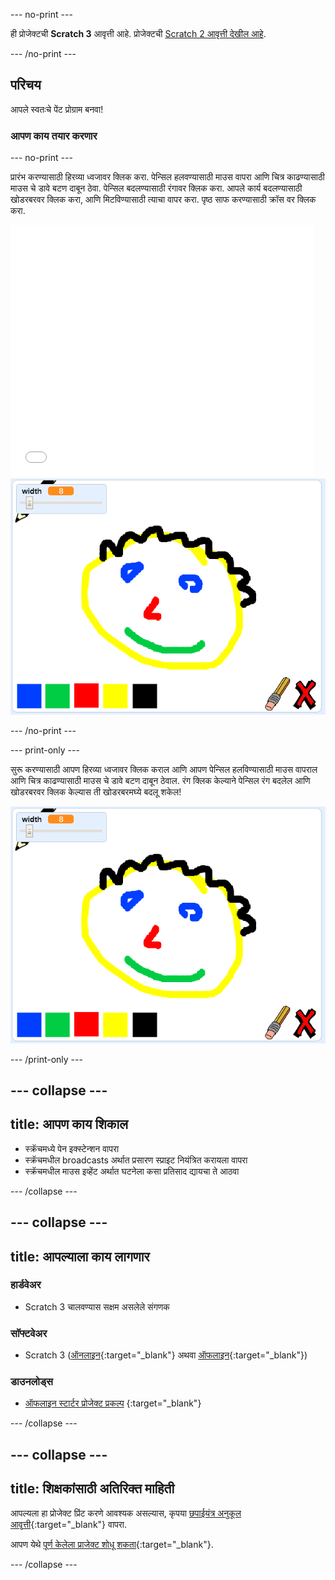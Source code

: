 --- no-print ---

ही प्रोजेक्टची **Scratch 3** आवृत्ती आहे. प्रोजेक्टची [Scratch 2 आवृत्ती देखील आहे](https://projects.raspberrypi.org/mr-IN/projects/paint-box-scratch2).

--- /no-print ---

## परिचय

आपले स्वतःचे पेंट प्रोग्राम बनवा!

### आपण काय तयार करणार

--- no-print ---

प्रारंभ करण्यासाठी हिरव्या ध्वजावर क्लिक करा. पेन्सिल हलवण्यासाठी माउस वापरा आणि चित्र काढण्यासाठी माउस चे डावे बटण दाबून ठेवा. पेन्सिल बदलण्यासाठी रंगावर क्लिक करा. आपले कार्य बदलण्यासाठी खोडरबरवर क्लिक करा, आणि मिटविण्यासाठी त्याचा वापर करा. पृष्ठ साफ करण्यासाठी क्रॉस वर क्लिक करा.

<div class="scratch-preview">
  <iframe allowtransparency="true" width="485" height="402" src="//scratch.mit.edu/projects/embed/267243161/?autostart=false" frameborder="0" scrolling="no"></iframe>
  <img src="images/showcase.png">
</div>

--- /no-print ---

--- print-only ---

सुरू करण्यासाठी आपण हिरव्या ध्वजावर क्लिक कराल आणि आपण पेन्सिल हलविण्यासाठी माउस वापराल आणि चित्र काढण्यासाठी माउस चे डावे बटण दाबून ठेवाल. रंग क्लिक केल्याने पेन्सिल रंग बदलेल आणि खोडरबरवर क्लिक केल्यास ती खोडरबरमघ्ये बदलू शकेल!

![शोकेस](images/showcase.png)

--- /print-only ---

--- collapse ---
---
title: आपण काय शिकाल
---

+ स्क्रॅचमध्ये पेन इक्स्टेन्शन वापरा
+ स्क्रॅचमधील broadcasts अर्थात प्रसारण स्प्राइट नियंत्रित करायला वापरा
+ स्क्रॅचमधील माउस इव्हेंट अर्थात घटनेला कसा प्रतिसाद द्यायचा ते आठवा

--- /collapse ---

--- collapse ---
---
title: आपल्याला काय लागणार
---

### हार्डवेअर

+ Scratch 3 चालवण्यास सक्षम असलेले संगणक

### सॉफ्टवेअर

+ Scratch 3 ([ऑनलाइन](https://rpf.io/scratchon){:target="_blank"} अथवा [ऑफलाइन](https://rpf.io/scratchoff){:target="_blank"})

### डाउनलोड्स

+ [ऑफलाइन स्टार्टर प्रोजेक्ट प्रकल्प](https://rpf.io/p/mr-IN/paint-box-go) {:target="_blank"}

--- /collapse ---

--- collapse ---
---
title: शिक्षकांसाठी अतिरिक्त माहिती
---

आपल्यला हा प्रोजेक्ट प्रिंट करणे आवश्यक असल्यास, कृपया [छपाईयंत्र अनुकूल आवृत्ती](https://projects.raspberrypi.org/mr-IN/projects/paint-box/print){:target="_blank"} वापरा.

आपण येथे [पूर्ण केलेला प्राजेक्ट शोधू शकता](https://rpf.io/p/mr-IN/paint-box-get){:target="_blank"}.

--- /collapse ---